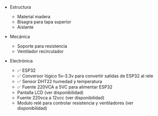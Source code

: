 - Estructura
	- Material madera
	- Bisagra para tapa superior
  	- Aislante

- Mecánica
	- Soporte para resistencia
	- Ventilador recirculador

- Electrónica
	- ✅ ESP32
	- ✅ Conversor lógico 5v-3.3v para convertir salidas de ESP32 al rele
	- ✅ Sensor DHT22 humedad y temperatura
	- ✅ Fuente 220VCA a 5VC para alimentar ESP32
	- Pantalla LCD (ver disponibilidad)
	- Fuente 220vca a 12vcc (ver disponibilidad)
	- Modulo relé para controlar resistencia y ventiladores (ver disponibilidad)
